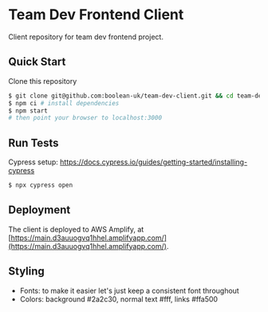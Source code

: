 # Team Dev Frontend Client

Client repository for team dev frontend project.

## Quick Start

Clone this repository

```sh
$ git clone git@github.com:boolean-uk/team-dev-client.git && cd team-dev-client
$ npm ci # install dependencies
$ npm start
# then point your browser to localhost:3000
```

## Run Tests

Cypress setup: https://docs.cypress.io/guides/getting-started/installing-cypress

```sh
$ npx cypress open
```

## Deployment

The client is deployed to AWS Amplify, at [https://main.d3auuogvq1hhel.amplifyapp.com/](https://main.d3auuogvq1hhel.amplifyapp.com/).

## Styling

- Fonts: to make it easier let's just keep a consistent font throughout
- Colors: background #2a2c30, normal text #fff, links #ffa500